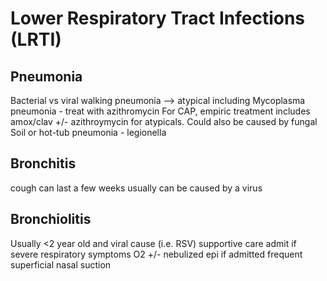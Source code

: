 # Lower Respiratory Tract Infections (LRTI)

## Pneumonia
Bacterial vs viral
walking pneumonia --> atypical including Mycoplasma pneumonia - treat with azithromycin
For CAP, empiric treatment includes amox/clav +/- azithroymycin for atypicals.
Could also be caused by fungal
Soil or hot-tub pneumonia - legionella

## Bronchitis
cough can last a few weeks 
usually can be caused by a virus

## Bronchiolitis
Usually <2 year old and viral cause (i.e. RSV)
supportive care
admit if severe respiratory symptoms
O2 +/- nebulized epi if admitted
frequent superficial nasal suction 
